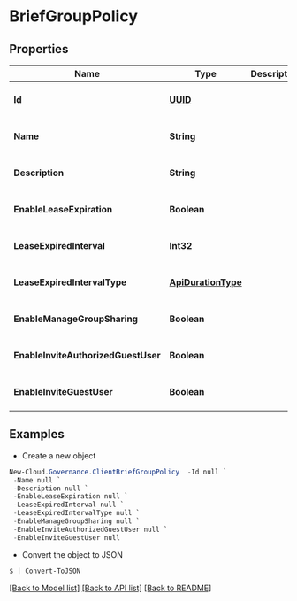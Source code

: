# BriefGroupPolicy
## Properties

Name | Type | Description | Notes
------------ | ------------- | ------------- | -------------
**Id** | [**UUID**](UUID.md) |  | [optional] [default to null]
**Name** | **String** |  | [optional] [default to null]
**Description** | **String** |  | [optional] [default to null]
**EnableLeaseExpiration** | **Boolean** |  | [optional] [default to null]
**LeaseExpiredInterval** | **Int32** |  | [optional] [default to null]
**LeaseExpiredIntervalType** | [**ApiDurationType**](ApiDurationType.md) |  | [optional] [default to null]
**EnableManageGroupSharing** | **Boolean** |  | [optional] [default to null]
**EnableInviteAuthorizedGuestUser** | **Boolean** |  | [optional] [default to null]
**EnableInviteGuestUser** | **Boolean** |  | [optional] [default to null]

## Examples

- Create a new object
```powershell
New-Cloud.Governance.ClientBriefGroupPolicy  -Id null `
 -Name null `
 -Description null `
 -EnableLeaseExpiration null `
 -LeaseExpiredInterval null `
 -LeaseExpiredIntervalType null `
 -EnableManageGroupSharing null `
 -EnableInviteAuthorizedGuestUser null `
 -EnableInviteGuestUser null
```

- Convert the object to JSON
```powershell
$ | Convert-ToJSON
```


[[Back to Model list]](../README.md#documentation-for-models) [[Back to API list]](../README.md#documentation-for-api-endpoints) [[Back to README]](../README.md)

